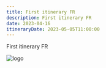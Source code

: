 ```yaml
---
title: First itinerary FR
description: First itinerary FR
date: 2023-04-16
itineraryDate: 2023-05-05T11:00:00
---
```


First itinerary FR

![logo](/img/logo.png "logo")
